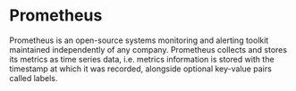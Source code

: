 # Prometheus

Prometheus is an open-source systems monitoring and alerting toolkit
maintained independently of any company. Prometheus collects and stores
its metrics as time series data, i.e. metrics information is stored with
the timestamp at which it was recorded, alongside optional key-value pairs
called labels.
